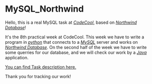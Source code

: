 # MySQL_Northwind
Hello, this is a real MySQL task at [*CodeCool*](https://www.codecool.com/), based on [*Northwind Database*](https://theaccessbuddy.wordpress.com/2011/07/03/northwind-database-explained/)!

It's the 8th practical week at CodeCool. This week we have to write a program in [*python*](https://www.python.org/) that connects to a [*MySQL*](https://dev.mysql.com/) server and works on [*Northwind Database*](https://theaccessbuddy.wordpress.com/2011/07/03/northwind-database-explained/).
On the second half of the week we have to write some querries for our database, and we will check our work by a [*Java*](https://www.java.com/en/) application.

[You can find Task description here.](description.md)

Thank you for tracking our work!
